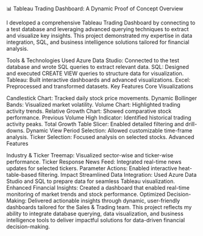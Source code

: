 📊 Tableau Trading Dashboard: A Dynamic Proof of Concept
Overview

I developed a comprehensive Tableau Trading Dashboard by connecting to a test database and leveraging advanced querying techniques to extract and visualize key insights. This project demonstrated my expertise in data integration, SQL, and business intelligence solutions tailored for financial analysis.

Tools & Technologies Used
Azure Data Studio: Connected to the test database and wrote SQL queries to extract relevant data.
SQL: Designed and executed CREATE VIEW queries to structure data for visualization.
Tableau: Built interactive dashboards and advanced visualizations.
Excel: Preprocessed and transformed datasets.
Key Features
Core Visualizations

Candlestick Chart: Tracked daily stock price movements.
Dynamic Bollinger Bands: Visualized market volatility.
Volume Chart: Highlighted trading activity trends.
Relative Growth Chart: Showed comparative stock performance.
Previous Volume High Indicator: Identified historical trading activity peaks.
Total Growth Table Slicer: Enabled detailed filtering and drill-downs.
Dynamic View Period Selection: Allowed customizable time-frame analysis.
Ticker Selection: Focused analysis on selected stocks.
Advanced Features

Industry & Ticker Treemap: Visualized sector-wise and ticker-wise performance.
Ticker Response News Feed: Integrated real-time news updates for selected tickers.
Parameter Actions: Enabled interactive heat-table-based filtering.
Impact
Streamlined Data Integration: Used Azure Data Studio and SQL to prepare data for seamless Tableau visualization.
Enhanced Financial Insights: Created a dashboard that enabled real-time monitoring of market trends and stock performance.
Optimized Decision-Making: Delivered actionable insights through dynamic, user-friendly dashboards tailored for the Sales & Trading team.
This project reflects my ability to integrate database querying, data visualization, and business intelligence tools to deliver impactful solutions for data-driven financial decision-making.
